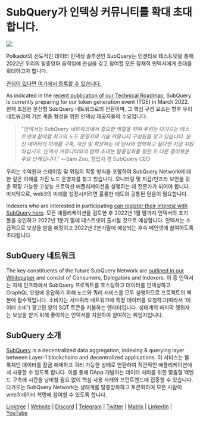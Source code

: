 # SubQuery가 인덱싱 커뮤니티를 확대 초대합니다.

![](https://miro.medium.com/max/1400/1*qa014uV1jHA2WTVhUadrdA.png)

Polkadot의 선도적인 데이터 인덱싱 솔루션인 SubQuery는 인센티브 테스트넷을 통해 2022년 우리의 탈중앙화 움직임에 관심을 갖고 참여할 모든 잠재적 인덱서에게 초대를 확대하고자 합니다.

[관심이 있다면 여기에서 등록할 수 있습니다.](https://forms.gle/RyXyhb8T9Gxkwi7R9)

As indicated in the [recent publication of our Technical Roadmap](./20211029-roadmap-october.md), SubQuery is currently preparing for our token generation event (TGE) in March 2022. 현재 초점은 분산형 SubQuery 네트워크로의 전환이며, 그 핵심 구성 요소는 향후 우리 네트워크의 기본 계층 형성을 위한 인덱싱 제공자들의 수요입니다.

> _"인덱서는 SubQuery 네트워크에서 중요한 역할을 하며 우리는 다가오는 테스트넷에 참여할 최고의 노드 운영자와 기술 커뮤니티 구성원을 찾고 있습니다. 분산 데이터의 미래를 구축, 개선 및 확장하는 데 당사와 협력하고 싶다면 지금 지원하십시오. 인덱서 커뮤니티와의 협력 초대는 탈중앙화를 향한 또 다른 흥미로운 주요 단계입니다."_ —Sam Zou, 창립자 겸 SubQuery CEO

우리는 수익원과 스테이킹 및 위임의 작동 방식을 포함하여 SubQuery Network에 대한 깊은 이해를 가진 노드 운영자를 찾고 있습니다. 모니터링 및 지갑/인프라 보안을 갖춘 확장 가능한 고성능 프로덕션 애플리케이션을 실행하는 데 전문가가 되어야 합니다. 마지막으로, web3의 미래를 성장시키려면 훌륭한 태도와 공통된 믿음이 필요합니다.

Indexers who are interested in participating [can register their interest with SubQuery here](https://forms.gle/RyXyhb8T9Gxkwi7R9). 모든 애플리케이션을 검토한 후 2022년 1월 말까지 인덱서의 초기 풀을 승인하고 2022년 1분기 말에 테스트넷이 출시될 것으로 예상합니다. 인덱서는 소급적으로 보상을 받을 예정이고 2022년 2분기말에 예상되는 후속 메인넷에 참여하도록 초대됩니다.

## SubQuery 네트워크

The key constituents of the future SubQuery Network are [outlined in our Whitepaper](https://static.subquery.network/whitepaper.pdf) and consist of Consumers, Delegators and Indexers. 이 중 인덱서는 자체 인프라에서 SubQuery 프로젝트를 호스팅하고 데이터를 인덱싱하고 GraphQL 요청에 응답하기 위해 노드와 쿼리 서비스를 모두 실행하므로 프로젝트의 백본에 필수적입니다. 소비자는 서브쿼리 네트워크에 특정 데이터를 요청하고(따라서 '데이터 소비') 광고된 양의 SQT 토큰을 지불하는 엔터티입니다. 생태계의 마지막 행위자는 보상을 받기 위해 좋아하는 인덱서를 지원하여 참여하는 위임자입니다.

## SubQuery 소개

[SubQuery](https://subquery.network/) is a decentralized data aggregation, indexing & querying layer between Layer-1 blockchains and decentralized applications. 이 서비스는 블록체인 데이터를 잠금 해제하고 쿼리 가능한 상태로 변환하여 직관적인 애플리케이션에서 사용할 수 있도록 합니다. 이를 통해 DApp 개발자는 데이터 처리를 위한 맞춤형 백엔드 구축에 시간을 낭비할 필요 없이 핵심 사용 사례와 프런트엔드에 집중할 수 있습니다. 다가오는 SubQuery Network는 생태계를 탈중앙화하고 토큰화하여 모든 사람이 web3 데이터 혁명에 참여할 수 있도록 합니다.

​​[Linktree](https://linktr.ee/subquerynetwork) | [Website](https://subquery.network/) | [Discord](https://discord.com/invite/78zg8aBSMG) | [Telegram](https://t.me/subquerynetwork) | [Twitter](https://twitter.com/subquerynetwork) | [Matrix](https://matrix.to/#/#subquery:matrix.org) | [LinkedIn](https://www.linkedin.com/company/subquery) | [YouTube](https://www.youtube.com/channel/UCi1a6NUUjegcLHDFLr7CqLw)
